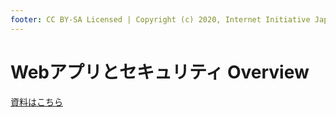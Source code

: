```yaml
---
footer: CC BY-SA Licensed | Copyright (c) 2020, Internet Initiative Japan Inc.
---
```


# Webアプリとセキュリティ Overview

[資料はこちら](/bootcamp/security_overview.pdf)

<credit-footer/>

